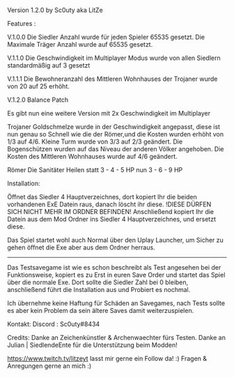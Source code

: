 Version 1.2.0 by Sc0uty aka LitZe

Features :

V.1.0.0
Die Siedler Anzahl wurde für jeden Spieler 65535 gesetzt.
Die Maximale Träger Anzahl wurde auf 65535 gesetzt.

V.1.1.0
Die Geschwindigkeit im Multiplayer Modus wurde von allen Siedlern standardmäßig auf 3 gesetzt

V.1.1.1
Die Bewohneranzahl des Mittleren Wohnhauses der Trojaner wurde von 20 auf 25 erhöht.

V.1.2.0 Balance Patch

Es gibt nun eine weitere Version mit 2x Geschwindigkeit im Multiplayer

Trojaner
Goldschmelze wurde in der Geschwindigkeit angepasst, diese ist nun genau so Schnell wie die der Römer,und die Kosten wurden erhöht von 1/3 auf 4/6.
Kleine Turm wurde von 3/3 auf 2/3 geändert.
Die Bogenschützen wurden auf das Niveau der anderen Völker angehoben.
Die Kosten des Mittleren Wohnhauses wurde auf 4/6 geändert. 

Römer
Die Sanitäter Heilen statt 3 - 4 - 5 HP nun 3 - 6 - 9 HP



Installation:

Öffnet das Siedler 4 Hauptverzeichnes, dort kopiert Ihr die beiden vorhandenen ExE Datein raus, danach löscht ihr diese. !DIESE DÜRFEN SICH NICHT MEHR IM ORDNER BEFINDEN!
Anschließend kopiert Ihr die Datein aus dem Mod Ordner ins Siedler 4 Hauptverzeichnes, und ersetzt diese.

Das Spiel startet wohl auch Normal über den Uplay Launcher, um Sicher zu gehen öffnet die Exe aber aus dem Ordner herraus. 


----------------------------------------
Das Testsavegame ist wie es schon beschreibt als Test angesehen bei der Funktionsweise, kopiert es zu Erst in euren Save Order und startet das Spiel über die normale Exe.
Dort sollte die Siedler Zahl bei 0 bleiben, anschließend führt die Installation aus und Probiert es nochmal.

Ich übernehme keine Haftung für Schäden an Savegames, nach Tests sollte es aber kein Problem da sein ältere Saves damit weiterzuspielen.



Kontakt:
Discord : Sc0uty#8434 

Credits:
Danke an Zeichenkünstler & Archenwaechter fürs Testen.
Danke an Julian | SiedlendeEnte für die Unterstützung beim Modden!

https://www.twitch.tv/litzeyt lasst mir gerne ein Follow da! :)
Fragen & Anregungen gerne an mich :)

